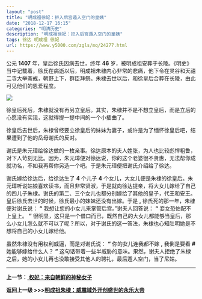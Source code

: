 ```yaml
---
layout: "post"
title: "明成祖徐妃：拒入后宫遁入空门的皇姨"
date: "2018-12-17 16:15"
categories: "明清历史"
description: "明成祖徐妃：拒入后宫遁入空门的皇姨"
tags: 徐达 明成祖 徐妃
url: https://www.y5000.com/zgls/mq/24277.html
---
```






公元 **1407** 年，皇后徐氏因病去世，终年 **46**
岁，被明成祖安葬于长陵。《明史》当中记载着，徐氏在病逝以后，明成祖朱棣内心非常的悲痛，他下令在灵谷和天禧二寺大举斋戒，朝野上下，群臣拜祭。朱棣去世以后，和徐皇后合葬在长陵，由此可见他们的恩爱程度。

![](https://img.y5000.com/uploads/allimg/170725/12-1FH5133522616.jpg)

徐皇后死后，朱棣就没有再另立皇后。其实，朱棣并不是不想立皇后，而是立后的心愿没有实现，这就得提一提中间的一个小插曲了。

徐皇后去世后，朱棣曾经要立徐皇后的妹妹为妻子，或许是为了缅怀徐皇后吧，结果遭到了他的岳母谢氏的反对。

谢氏是朱元璋给徐达做的一枚亲事。徐达原本的夫人姓张，为人也比较彪悍粗鲁，对下人苛刻无比。因为，朱元璋便对徐达说，你的这个老婆很不贤惠，无法帮你成就功名，不如我再帮你另选一个吧。于是朱元璋便把谢氏介绍给了徐达。

谢氏嫁给徐达后，给徐达生了 **4** 个儿子 **4**
个女儿，大女儿便是朱棣的徐皇后。朱元璋听说姑娘喜欢读书，而且非常贤淑，于是就向徐达提亲，将大女儿嫁给了自己的四儿子朱棣。谢氏的第二、三个女儿也都分别嫁给了其他的皇子，代王和安王。皇后徐氏去世的时候，徐氏最小的妹妹还没有出嫁。于是
**,** 徐氏死的那一年，朱棣便对谢氏说： **“** 我想让您的小女儿来掌管后宫。”谢夫人回答说： **“** 妾女恐怕配不上皇上。 **”**
很明显，这只是一个借口而已，既然自己的大女儿都能够当皇后，那么小女儿怎么就不可以了呢？所以，对于谢氏的这一答法，朱棣也心知肚明她是不想将自己的小女儿嫁给他。

虽然朱棣没有用权利威逼，而是对谢氏说： **“** 你的女儿连我都不嫁 **,** 我倒是要看 **#** 她能够嫁给什么人？ **”**
这句话带着一些半威胁的意味。果然，谢夫人拒绝了朱棣之后，她的小女儿再也没敢接受其他人的聘礼，最后遁人空门，当了尼姑。

* * *

**上一节：**[ **权妃：来自朝鲜的神秘女子**](https://www.y5000.com/zgls/mq/24276.html)

**返回上一级 >>>[明成祖朱棣：威震域外开创盛世的永乐大帝](https://www.y5000.com/zgls/mq/24274.html)**
